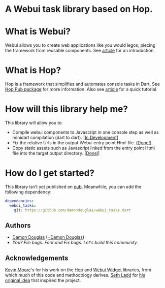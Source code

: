 A Webui task library based on Hop.
==================================

# What is Webui?

Webui allows you to create web applications like you would legos, piecing the framework from reusable components.
See [article](http://www.dartlang.org/articles/web-ui/) for an introduction.

# What is Hop?

Hop is a framework that simplifies and automates console tasks in Dart.  See [Hop Pub package](http://pub.dartlang.org/packages/hop) for more information.  Also see [article](https://github.com/kevmoo/bot.dart/wiki/Using-Hop%2C-Part-1%3A-Building-and-Running-Your-First-Hop-Task-Application) for a quick tutorial.

# How will this library help me?

This library will allow you to:
* Compile webui components to Javascript in one console step as well as minidart compilation (dart to dart). [[In Development](https://github.com/damondouglas/webui_tasks.dart/issues/milestones)]
* Fix the relative Urls in the output Webui entry point Html file. [[Done!](https://github.com/damondouglas/webui_tasks.dart/issues/5)]
* Copy static assets such as Javascript linked from the entry point Html file into the target output directory. [[Done!](https://github.com/damondouglas/webui_tasks.dart/issues/4)]

# How do I get started?

This library isn't yet published on [pub](http://http://pub.dartlang.org/).  Meanwhile, you can add the following dependency:

```yaml
dependencies:
  webui_tasks:
    git: https://github.com/damondouglas/webui_tasks.dart
```

## Authors
 * [Damon Douglas](https://github.com/damondouglas) ([+Damon Douglas](https://plus.google.com/u/0/108940381045821372455/))
 * _You? File bugs. Fork and Fix bugs. Let's build this community._

## Acknowledgements
[Kevin Moore](https://github.com/kevmoo)'s for his work on the [Hop](https://github.com/kevmoo/hop.dart) and [Webui Widget](https://github.com/kevmoo/widget.dart) libraries, from which much of this code and methodology derives.
[Seth Ladd](https://github.com/sethladd) for [his original idea](https://groups.google.com/a/dartlang.org/forum/?fromgroups=#!topic/web-ui/Xvk3BU8NnxI) that inspired the project.
